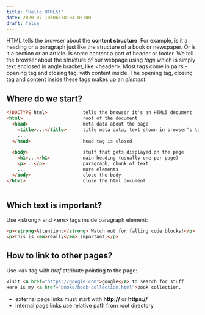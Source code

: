 ```yaml
---
title: "Hello HTML5!"
date: 2020-07-10T06:38:04-05:00
draft: false
---
```


HTML tells the browser about the **content structure**. For example, is it a heading or a paragraph just like the structure of a book or newspaper. Or is it a section or an article. Is some content a part of header or footer. We tell the browser about the structure of our webpage using *tags* which is simply text enclosed in angle bracket, like \<header\>. Most tags come in pairs - opening tag and closing tag, with content inside. The opening tag, closing tag and content inside these tags makes up an *element*.

## Where do we start?
```html
<!DOCTYPE html>             tells the browser it's an HTML5 document
<html>                      root of the document
  <head>                    meta data about the page
    <title>...</title>      title meta data, text shown in browser's tab
    ...
  </head>                   head tag is closed
  
  <body>                    stuff that gets displayed on the page
    <h1>...</h1>            main heading (usually one per page)
    <p>...</p>              paragraph, chunk of text
    ...                     more elements
  </body>                   close the body
</html>                     close the html document
  
```

## Which text is important?
Use \<strong\> and \<em\> tags inside paragraph element:
```html
<p><strong>Attention:</strong> Watch out for falling code blocks!</p>
<p>This is <em>really</em> important.</p>
```

## How to link to other pages?
Use \<a\> tag with *href* attribute pointing to the page:

```html
Visit <a href="https://google.com">google</a> to search for stuff.
Here is my <a href="books/book-collection.html">book collection.
```
- external page links must start with **http://** or **https://**
- internal page links use relative path from root directory


